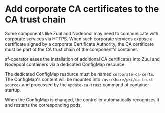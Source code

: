 # Add corporate CA certificates to the CA trust chain

Some components like Zuul and Nodepool may need to communicate with corporate services via HTTPS.
When such corporate services expose a certificate signed by a corporate Certificate Authority, the CA certificate must be part of the CA trust chain of the component's container.

sf-operator eases the installation of additional CA certificates into Zuul and Nodepool containers via a dedicated ConfigMap resource.

The dedicated ConfigMap resource must be named `corporate-ca-certs`.
The ConfigMap's content will be mounted into `/usr/share/pki/ca-trust-source/` and processed by the `update-ca-trust` command at container startup.

When the ConfigMap is changed, the controller automatically recognizes it and restarts the corresponding pods.
